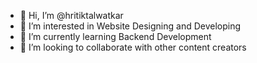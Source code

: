 - 👋 Hi, I’m @hritiktalwatkar
- 👀 I’m interested in Website Designing and Developing
- 🌱 I’m currently learning Backend Development
- 💞️ I’m looking to collaborate with other content creators

<!---
hritiktalwatkar/hritiktalwatkar is a ✨ special ✨ repository because its `README.md` (this file) appears on your GitHub profile.
You can click the Preview link to take a look at your changes.
--->
